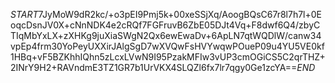 $START$7JyMoW9dR2kc/+o3pEI9Pmj5k+00xeSSjXq/AoogBQsC67r8l7h7l+0EoqcDsnJV0X+cNnNDK4e2cRQf7FGFruvB6ZbE05DJt4Vq+F8dwf6Q4/zbyCTIqMbYxLX+zXHKg9juXiaSWgN2Qx6ewEwaDv+6ApLN7qtWQDlW/canw34vpEp4frm30YoPeyUXXirJAlgSgD7wXVQwFsHVYwqwPOueP09u4YU5VE0kf1HBq+vF5BZKhhIQhn5zLcxLVwN9I95PzakMFIw3vUP3cmOGiCS5C2qrTHZ+2INrY9H2+RAVndmE3TZ1GR7b1UrVKX4SLQZl6fx7lr7qgy0Ge1zcYA==$END$